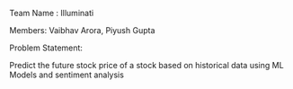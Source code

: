 Team Name : Illuminati

Members: Vaibhav Arora, Piyush Gupta

Problem Statement:

Predict the future stock price of a stock based on historical data using ML Models and sentiment analysis
